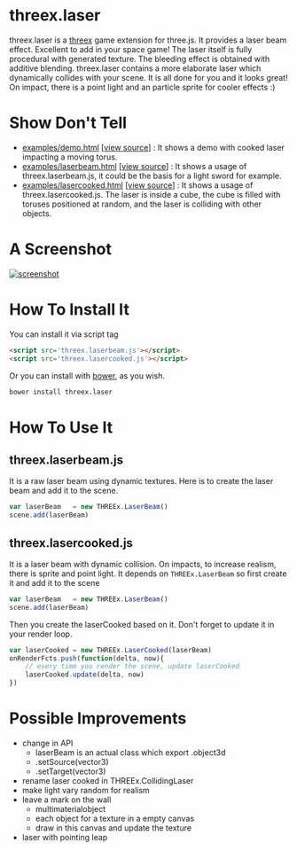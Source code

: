 threex.laser
============

threex.laser is a [threex](http://www.threejsgames.com/extensions/) game extension for three.js. It provides a laser beam effect. Excellent to add in your space game!
The laser itself is fully procedural with generated texture.
The bleeding effect is obtained with additive blending.
threex.laser contains a more elaborate laser which dynamically collides with your scene. It is all done for you and it looks great! On impact, there is a point light and an particle sprite for cooler effects :)

Show Don't Tell
===============
* [examples/demo.html](http://jeromeetienne.github.io/threex.laser/examples/demo.html)
\[[view source](https://github.com/jeromeetienne/threex.laser/blob/master/examples/demo.html)\] :
It shows a demo with cooked laser impacting a moving torus.
* [examples/laserbeam.html](http://jeromeetienne.github.io/threex.laser/examples/laserbeam.html)
\[[view source](https://github.com/jeromeetienne/threex.laser/blob/master/examples/laserbeam.html)\] :
It shows a usage of threex.laserbeam.js, it could be the basis for a light sword for example.
* [examples/lasercooked.html](http://jeromeetienne.github.io/threex.laser/examples/lasercooked.html)
\[[view source](https://github.com/jeromeetienne/threex.laser/blob/master/examples/lasercooked.html)\] :
It shows a usage of threex.lasercooked.js. The laser is inside a cube, the cube is
filled with toruses positioned at random, and the laser is colliding with other objects.

A Screenshot
============
[![screenshot](https://raw.githubusercontent.com/jeromeetienne/threex.laser/master/examples/images/screenshot-threex-laser-512x512.jpg)](http://jeromeetienne.github.io/threex.laser/examples/demo.html)

How To Install It
=================

You can install it via script tag

```html
<script src='threex.laserbeam.js'></script>
<script src='threex.lasercooked.js'></script>
```

Or you can install with [bower](http://bower.io/), as you wish.

```bash
bower install threex.laser
```



How To Use It
=============

## threex.laserbeam.js
It is a raw laser beam using dynamic textures.
Here is to create the laser beam and add it to the scene.

```javascript
var laserBeam	= new THREEx.LaserBeam()
scene.add(laserBeam)
```

## threex.lasercooked.js
It is a laser beam with dynamic collision. 
On impacts, to increase realism, there is sprite and point light.
It depends on ```THREEx.LaserBeam``` so first create it and add it to the scene

```javascript
var laserBeam	= new THREEx.LaserBeam()
scene.add(laserBeam)
```

Then you create the laserCooked based on it. Don't forget to update it in your render loop.

```javascript
var laserCooked	= new THREEx.LaserCooked(laserBeam)
onRenderFcts.push(function(delta, now){
	// every time you render the scene, update laserCooked
	laserCooked.update(delta, now)
})
```

Possible Improvements
=====================
* change in API
  * laserBeam is an actual class which export .object3d
  * .setSource(vector3)
  * .setTarget(vector3)
* rename laser cooked in THREEx.CollidingLaser
* make light vary random for realism
* leave a mark on the wall
  * multimaterialobject
  * each object for a texture in a empty canvas
  * draw in this canvas and update the texture
* laser with pointing leap 
